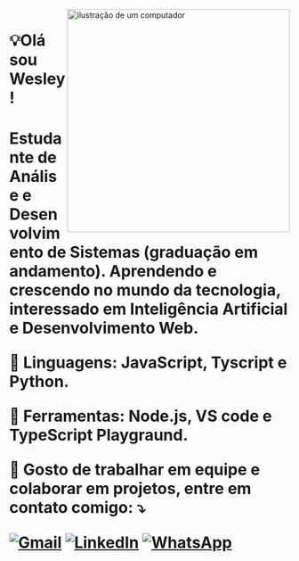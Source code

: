 <img src="https://raw.githubusercontent.com/MicaelliMedeiros/micaellimedeiros/master/image/computer-illustration.png" alt="ilustração de um computador" min-width="400px" max-width="400px" width="400px" align="right">

<h1>💡Olá sou Wesley!<h1/>

<p align="left"> 
Estudante de Análise e Desenvolvimento de Sistemas (graduação em andamento). Aprendendo e crescendo no mundo da tecnologia, interessado em Inteligência Artificial e Desenvolvimento Web.
</p>

<p align="left">
  🦄 Linguagens: JavaScript, Tyscript e Python.
</p>

<p align="left">
  💼 Ferramentas: Node.js, VS code e TypeScript Playgraund.
</p>

<p align="left">
  💌 Gosto de trabalhar em equipe e colaborar em projetos, entre em contato comigo: ⤵️
</p>

<p align="left">
  <a href="mailto:wesleyt584@gmail.com" title="Gmail">
  <img src="https://img.shields.io/badge/-Gmail-FF0000?style=flat-square&labelColor=FF0000&logo=gmail&logoColor=white&link=LINK-DO-SEU-GMAIL" alt="Gmail"/></a>
  <a href="#" title="LinkedIn">
  <img src="https://img.shields.io/badge/-Linkedin-0e76a8?style=flat-square&logo=Linkedin&logoColor=white&link=LINK-DO-SEU-LINKEDIN" alt="LinkedIn"/></a>
  <a href="#" title="WhatsApp">
  <img src="https://img.shields.io/badge/-WhatsApp-25d366?style=flat-square&labelColor=25d366&logo=whatsapp&logoColor=white&link=API-DO-SEU-WHATSAPP" alt="WhatsApp"/></a>
</p>
